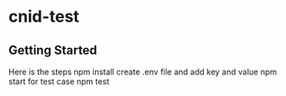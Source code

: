 # cnid-test


## Getting Started

Here is the steps
npm install
create .env file and add key and value
npm start
for test case npm test

